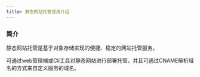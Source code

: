 ```yaml
---
title: 静态网站托管使用介绍
---
```


### 简介

静态网站托管是基于对象存储实现的便捷、稳定的网站托管服务。

可通过web管理端或Cli工具对静态网站进行部署托管，并且可通过CNAME解析域名的方式来自定义服务的域名。